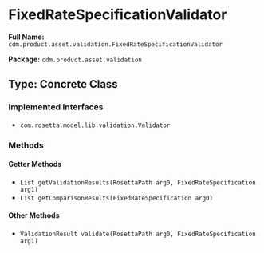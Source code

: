 # FixedRateSpecificationValidator

**Full Name:** `cdm.product.asset.validation.FixedRateSpecificationValidator`

**Package:** `cdm.product.asset.validation`

## Type: Concrete Class

### Implemented Interfaces

- `com.rosetta.model.lib.validation.Validator`

### Methods

#### Getter Methods

- `List getValidationResults(RosettaPath arg0, FixedRateSpecification arg1)`
- `List getComparisonResults(FixedRateSpecification arg0)`

#### Other Methods

- `ValidationResult validate(RosettaPath arg0, FixedRateSpecification arg1)`

